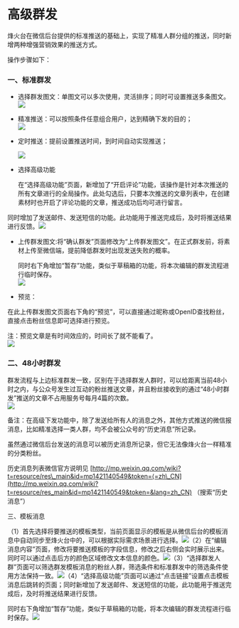 # 高级群发

烽火台在微信后台提供的标准推送的基础上，实现了精准人群分组的推送，同时新增两种增强营销效果的推送方式。

操作步骤如下：

### 一、标准群发

* 选择群发图文：单图文可以多次使用，灵活排序；同时可设置推送多条图文。  
  ![](/assets/import.png)

* 精准推送：可以按照条件任意组合用户，达到精确下发的目的；  
  ![](/assets/1520319363%281%29.jpg)

* 定时推送：提前设置推送时间，到时间自动实现推送；

  ![](/assets/1520320484%281%29.jpg)

* 选择高级功能

  在“选择高级功能”页面，新增加了“开启评论”功能，该操作是针对本次推送的所有文章进行的全局操作。此处勾选后，只要本次推送的文章列表中，在创建素材时也开启了评论功能的文章，推送成功后均可进行留言。

同时增加了发送邮件、发送短信的功能。此功能用于推送完成后，及时将推送结果进行反馈。![](/assets/1520320554%281%29.jpg)

* 上传群发图文:将“确认群发”页面修改为“上传群发图文”。在正式群发前，将素材上传至微信端，提前降低群发时出现发送失败的概率。

  同时右下角增加“暂存”功能，类似于草稿箱的功能，将本次编辑的群发流程进行临时保存。  
  ![](/assets/1520319915%281%29.jpg)

* 预览：

在此上传群发图文页面右下角的“预览”，可以直接通过昵称或OpenID查找粉丝，直接点击粉丝信息即可选择进行预览。

注：预览文章是有时间效应的，时间长了就不能看了。  
![](/assets/1520320759%281%29.jpg)

### 二、48小时群发

群发流程与上边标准群发一致，区别在于选择群发人群时，可以给距离当前48小时之内，与公众号发生过互动的粉丝推送文章，并且粉丝接收到的通过“48小时群发”推送的文章不占用服务号每月4篇的次数。  
![](/assets/1520320847%281%29.jpg)

备注：在高级下发功能中，除了发送给所有人的消息之外，其他方式推送的微信报消息，比如精准选择一类人群，均不会被公众号的“历史消息”所记录。

虽然通过微信后台发送的消息可以被历史消息所记录，但它无法像烽火台一样精准的分类粉丝。

历史消息列表微信官方说明见 [http://mp.weixin.qq.com/wiki?t=resource/res\_main&id=mp1421140549&token=⟨=zh\_CN](http://mp.weixin.qq.com/wiki?t=resource/res_main&id=mp1421140549&token=&lang=zh_CN) （搜索“历史消息”）

三、模板消息

（1）首先选择将要推送的模板类型，当前页面显示的模板是从微信后台的模板消息中自动同步至烽火台中的，可以根据实际需求场景进行选择。![](/assets/1520321154%281%29.jpg)（2）在“编辑消息内容”页面，修改将要推送模板的字段信息，修改之后右侧会实时展示出来。同时可以通过点击后方的颜色区域修改文本信息的颜色。![](/assets/1520321305%281%29.jpg)（3）“选择群发人群”页面可以筛选群发模板消息的粉丝人群，筛选条件和标准群发中的筛选条件使用方法保持一致。![](/assets/1520321415%281%29.jpg)（4）“选择高级功能”页面可以通过“点击链接”设置点击模板消息后跳转的页面；同时新增加了发送邮件、发送短信的功能，此功能用于推送完成后，及时将推送结果进行反馈。

同时右下角增加“暂存”功能，类似于草稿箱的功能，将本次编辑的群发流程进行临时保存。![](/assets/1520321470%281%29.jpg)

